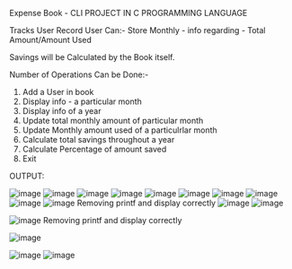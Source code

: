 Expense Book  - CLI PROJECT IN  C PROGRAMMING LANGUAGE

Tracks User Record
User Can:-
Store Monthly - info regarding - Total Amount/Amount Used

Savings will be Calculated by the  Book itself.

Number of Operations Can be Done:-
1) Add a User in book
2) Display info - a particular month
3) Display info of a year
4) Update total monthly amount of particular month
5) Update Monthly amount used of a particulrlar month
6) Calculate total savings throughout a year
7) Calculate Percentage of amount saved
8) Exit



OUTPUT: 

![image](https://github.com/user-attachments/assets/2cc76ae2-c2a1-4a7d-9feb-38b701c6fa2f)
![image](https://github.com/user-attachments/assets/d1102902-153e-43fe-b836-b0e6d378d16a)
![image](https://github.com/user-attachments/assets/4e5b73bd-00a7-4e29-8808-2038ff9cdfc3)
![image](https://github.com/user-attachments/assets/b065a831-5ef5-4a9f-a3a0-5df1642d1814)
![image](https://github.com/user-attachments/assets/32bf44a4-de2a-4908-b1fa-86a554c51fd2)
![image](https://github.com/user-attachments/assets/0e274cc3-8b88-49af-95e5-bd245acf6b6c)
![image](https://github.com/user-attachments/assets/fd54c0dc-1b26-406d-a685-583f4c6749b0)
![image](https://github.com/user-attachments/assets/689b18ef-f0c4-4850-8ef4-f9f03405a409)
![image](https://github.com/user-attachments/assets/32a7ba5a-938f-4425-bd26-edd0b0b35639)
![image](https://github.com/user-attachments/assets/fbc68890-bb4d-4e2e-9704-c5c4e3d90a72)
Removing printf and display correctly
![image](https://github.com/user-attachments/assets/9a583c30-4422-4834-859d-b87bcc410221)
![image](https://github.com/user-attachments/assets/95f69ec9-cb61-49aa-8a33-71698fedbe13)

![image](https://github.com/user-attachments/assets/0ebe080d-f6e1-48bd-bd84-373cc436a551)
Removing printf and display correctly

![image](https://github.com/user-attachments/assets/cf3bef39-1a3b-4c81-8955-adce641a6cab)

![image](https://github.com/user-attachments/assets/461599c5-e563-4858-9f9c-568a1aaa312e)
![image](https://github.com/user-attachments/assets/8327c463-4317-4227-9695-66a0d155a244)














